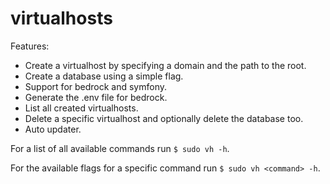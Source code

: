 # virtualhosts

Features:
- Create a virtualhost by specifying a domain and the path to the root.
- Create a database using a simple flag.
- Support for bedrock and symfony.
- Generate the .env file for bedrock.
- List all created virtualhosts.
- Delete a specific virtualhost and optionally delete the database too.
- Auto updater.

For a list of all available commands run `$ sudo vh -h`.

For the available flags for a specific command run `$ sudo vh <command> -h`.
